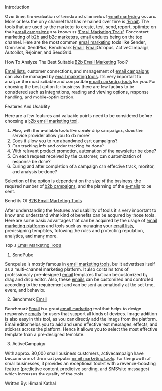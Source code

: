 Introduction

Over time, the evaluation of trends and channels of <a href="https://www.pangeaglobalservices.com/email-marketing-services/">email marketing</a> occurs. More or less the only channel that has remained over time is <a href="https://www.pangeaglobalservices.com/email-marketing-services/">‘Email’</a>. The tools that are used by the marketer to create, test, send, report, optimize on their <a href="https://www.pangeaglobalservices.com/email-marketing-services/">email campaigns</a> are known as <a href="https://www.pangeaglobalservices.com/email-marketing-services/">‘Email Marketing Tools’</a>.  For content marketing of <a href="https://www.pangeaglobalservices.com/email-marketing-services/">b2b and b2c marketers</a>, <a href="https://www.pangeaglobalservices.com/email-marketing-services/">email</a> endures being on the top channel. Here are the most common <a href="https://www.pangeaglobalservices.com/email-marketing-services/">email marketing</a> tools like Sender, Omnisend, SendPlus, Benchmark <a href="https://www.pangeaglobalservices.com/email-marketing-services/">Email</a>, <a href="https://www.pangeaglobalservices.com/email-marketing-services/">Email</a>Octopus, ActiveCampaign, Autopilot, Rejoiner, and SendGrid.

How To Analyze The Best Suitable <a href="https://www.pangeaglobalservices.com/email-marketing-services/">B2b Email Marketing</a> Tool?

<a href="https://www.pangeaglobalservices.com/email-marketing-services/">Email lists</a>, customer connections, and management of <a href="https://www.pangeaglobalservices.com/email-marketing-services/">email campaigns</a> can also be managed by <a href="https://www.pangeaglobalservices.com/email-marketing-services/">email marketing tools</a>. It’s very important to analyze the most suitable and compatible <a href="https://www.pangeaglobalservices.com/email-marketing-services/">email marketing tools</a> for you. For choosing the best option for business there are few factors to be considered such as Integrations, reading and viewing options, response handling, and mobile-optimization. 

Features And Usability

Here are a few features and valuable points need to be considered before choosing a <a href="https://www.pangeaglobalservices.com/email-marketing-services/">b2b email marketing tool</a>.
1.	Also, with the available tools like create drip campaigns, does the service provider allow you to do more?
2.	Does it allow you to run abandoned cart campaigns?
3.	Can tracking info and order tracking be done?
4.	With relevant product promotion, automation of the newsletter be done?
5.	On each request received by the customer, can customization of response be done?
6.	During and after completion of a campaign can effective track, monitor, and analysis be done?

Selection of the option is dependent on the size of the business, the required number of <a href="https://www.pangeaglobalservices.com/email-marketing-services/">b2b campaigns</a>, and the planning of the <a href="https://www.pangeaglobalservices.com/email-marketing-services/">e-mails</a> to be sent.

Benefits Of <a href="https://www.pangeaglobalservices.com/email-marketing-services/">B2B Email Marketing Tools</a>

After understanding the features and usability of tools it is very important to know and understand what kind of benefits can be acquired by those tools. Here are some basic advantages that can be acquired by the usage of <a href="https://www.pangeaglobalservices.com/email-marketing-services/">email marketing platforms</a> and tools such as managing your <a href="https://www.pangeaglobalservices.com/email-marketing-services/">email lists</a>, predesigning templates, following the rules and protecting reputation, analytics, and many more.

Top 3 <a href="https://www.pangeaglobalservices.com/email-marketing-services/">Email Marketing Tools</a>

1.	SendPulse

Sendpulse is mostly famous in <a href="https://www.pangeaglobalservices.com/email-marketing-services/">email marketing tools</a>, but it advertises itself as a multi-channel marketing platform. It also contains tons of professionally pre-designed <a href="https://www.pangeaglobalservices.com/email-marketing-services/">email</a> templates that can be customized by drag and drop editor. Also, these <a href="https://www.pangeaglobalservices.com/email-marketing-services/">emails</a> can be customized and controlled according to the requirement and can be sent automatically at the set time, event, and behavior.

2.	Benchmark <a href="https://www.pangeaglobalservices.com/email-marketing-services/">Email</a>

Benchmark <a href="https://www.pangeaglobalservices.com/email-marketing-services/">Email</a> is a great <a href="https://www.pangeaglobalservices.com/email-marketing-services/">email marketing</a> tool that helps to design responsive <a href="https://www.pangeaglobalservices.com/email-marketing-services/">emails</a> for users that support all kinds of devices. Image addition is also easy in this tool, as you can directly add the image from the platform. <a href="https://www.pangeaglobalservices.com/email-marketing-services/">Email</a> editor helps you to add and send effective text messages, effects, and stickers across the platform. Hence it allows you to select the most effective template from a pre-designed template. 

3.	ActiveCampaign

With approx. 80,000 small business customers, activecampaign have become one of the most popular <a href="https://www.pangeaglobalservices.com/email-marketing-services/">email marketing tools</a>. For the growth of small businesses, it provides an exceptional toolkit with a revenue-boosting feature (predictive content, predictive sending, and SMS/site messages) which increases the quality of the tools.


Written By:
Himani Kathal
